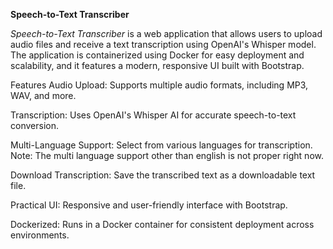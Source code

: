 **Speech-to-Text Transcriber**

*Speech-to-Text Transcriber* is a web application that allows users to upload audio files and receive a text transcription using OpenAI's Whisper model. The application is containerized using Docker for easy deployment and scalability, and it features a modern, responsive UI built with Bootstrap.

Features
Audio Upload: Supports multiple audio formats, including MP3, WAV, and more.

Transcription: Uses OpenAI's Whisper AI for accurate speech-to-text conversion.

Multi-Language Support: Select from various languages for transcription.
Note: The multi language support other than english is not proper right now. 

Download Transcription: Save the transcribed text as a downloadable text file.

Practical UI: Responsive and user-friendly interface with Bootstrap.

Dockerized: Runs in a Docker container for consistent deployment across environments.

